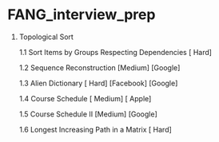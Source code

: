 # FANG_interview_prep

1. Topological Sort
   
   1.1 Sort Items by Groups Respecting Dependencies [ Hard] 
   
   1.2 Sequence Reconstruction [Medium] [Google]
   
   1.3 Alien Dictionary [ Hard] [Facebook] [Google] 
   
   1.4 Course Schedule [ Medium] [ Apple] 

   1.5 Course Schedule II [Medium] [Google]
   
   1.6 Longest Increasing Path in a Matrix [ Hard]
   
